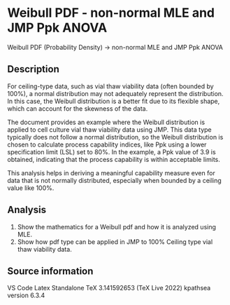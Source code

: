 # Weibull PDF - non-normal MLE and JMP Ppk ANOVA 

Weibull PDF (Probability Density) -> non-normal MLE and JMP Ppk ANOVA 

## Description 

For ceiling-type data, such as vial thaw viability data (often bounded by 100%), a normal distribution may not adequately represent the distribution. In this case, the Weibull distribution is a better fit due to its flexible shape, which can account for the skewness of the data.

The document provides an example where the Weibull distribution is applied to cell culture vial thaw viability data using JMP. This data type typically does not follow a normal distribution, so the Weibull distribution is chosen to calculate process capability indices, like Ppk using a lower specification limit (LSL) set to 80%. In the example, a Ppk value of 3.9 is obtained, indicating that the process capability is within acceptable limits.

This analysis helps in deriving a meaningful capability measure even for data that is not normally distributed, especially when bounded by a ceiling value like 100%.

## Analysis 
1. Show the mathematics for a Weibull pdf and how it is analyzed using MLE. 
2. Show how pdf type can be applied in JMP to 100% Ceiling type vial thaw viability data.

## Source information
VS Code Latex Standalone
    TeX 3.141592653 (TeX Live 2022)
    kpathsea version 6.3.4

